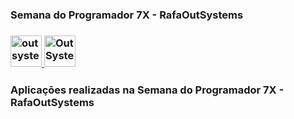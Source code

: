 

### Semana do Programador 7X - RafaOutSystems

### <a href="https://www.outsystems.com/" target="_blank" rel="noreferrer"> <img src="https://github.com/antonyfferreira/antonyfferreira/assets/51787105/f84e0bd9-cae6-4258-8c18-68f6e973c24f" alt="outsystems" width="50" height="50"/> </a> <a href="https://www.outsystems.com/" target="_blank" rel="noreferrer"> <img src="https://github.com/antonyfferreira/antonyfferreira/assets/51787105/3fbe5a88-6bf9-42f4-a0ed-568bb0ff572b" alt="OutSystems" width="50" height="50"/> </a>

### Aplicaçōes realizadas na Semana do Programador 7X - RafaOutSystems
